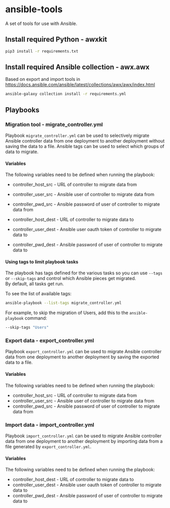 # ansible-tools

A set of tools for use with Ansible.

## Install required Python - awxkit
```bash
pip3 install -r requirements.txt
```

## Install required Ansible collection - awx.awx
Based on export and import tools in https://docs.ansible.com/ansible/latest/collections/awx/awx/index.html
```bash
ansible-galaxy collection install -r requirements.yml
```

## Playbooks

### Migration tool - migrate_controller.yml
Playbook `migrate_controller.yml` can be used to selectively migrate Ansible controller data from one deployment to another deployment without saving the data to a file.  Ansible tags can be used to select which groups of data to migrate.

#### Variables
The following variables need to be defined when running the playbook:
- controller_host_src - URL of controller to migrate data from
- controller_user_src - Ansible user of controller to migrate data from
- controller_pwd_src - Ansible password of user of controller to migrate data from

- controller_host_dest - URL of controller to migrate data to
- controller_user_dest - Ansible user oauth token of controller to migrate data to
- controller_pwd_dest - Ansible password of user of controller to migrate data to

#### Using tags to limit playbook tasks
The playbook has tags defined for the various tasks so you can use
`--tags` or `--skip-tags` and control which Ansible pieces get migrated.  
By default, all tasks get run.

To see the list of available tags:
```bash
ansible-playbook --list-tags migrate_controller.yml
```

For example, to skip the migration of Users, add this to the `ansible-playbook` command:
```bash
--skip-tags "Users"
```

### Export data - export_controller.yml
Playbook `export_controller.yml` can be used to migrate Ansible controller data from one deployment to another deployment by saving the exported data to a file.

#### Variables
The following variables need to be defined when running the playbook:
- controller_host_src - URL of controller to migrate data from
- controller_user_src - Ansible user of controller to migrate data from
- controller_pwd_src - Ansible password of user of controller to migrate data from

### Import data - import_controller.yml
Playbook `import_controller.yml` can be used to migrate Ansible controller data from one deployment to another deployment by importing data from a file generated by `export_controller.yml`.

#### Variables
The following variables need to be defined when running the playbook:
- controller_host_dest - URL of controller to migrate data to
- controller_user_dest - Ansible user oauth token of controller to migrate data to
- controller_pwd_dest - Ansible password of user of controller to migrate data to

